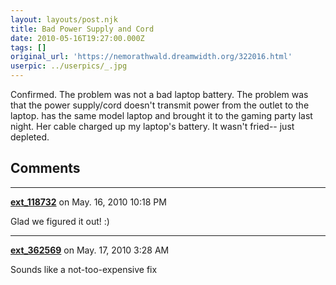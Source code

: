 ```yaml
---
layout: layouts/post.njk
title: Bad Power Supply and Cord
date: 2010-05-16T19:27:00.000Z
tags: []
original_url: 'https://nemorathwald.dreamwidth.org/322016.html'
userpic: ../userpics/_.jpg
---
```

Confirmed. The problem was not a bad laptop battery. The problem was that the power supply/cord doesn't transmit power from the outlet to the laptop. has the same model laptop and brought it to the gaming party last night. Her cable charged up my laptop's battery. It wasn't fried-- just depleted.

## Comments

---

**[ext_118732](https://www.dreamwidth.org/users/ext_118732)** on May. 16, 2010 10:18 PM

Glad we figured it out! :)

---

**[ext_362569](https://www.dreamwidth.org/users/ext_362569)** on May. 17, 2010 3:28 AM

Sounds like a not-too-expensive fix
